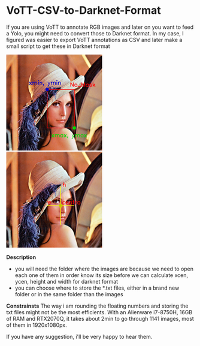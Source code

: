 # VoTT-CSV-to-Darknet-Format
If you are using VoTT to annotate RGB images and later on you want to feed a Yolo, you might need to convert those to Darknet format. 
In my case, I figured was easier to export VoTT annotations as CSV and later make a small script to get these in Darknet format

<p align="left">
<img src="https://github.com/chacoff/VoTT-CSV-to-Darknet-Format/blob/main/lena_annotated.png" width="256">
<img src="https://github.com/chacoff/VoTT-CSV-to-Darknet-Format/blob/main/lena_annotated2.png" width="256">
</p>



<b>Description</b>
- you will need the folder where the images are because we need to open each one of them in order know its size before we can calculate xcen, ycen, height and width for darknet format
- you can choose where to store the *.txt files, either in a brand new folder or in the same folder than the images

<b>Constrainsts</b>
The way i am rounding the floating numbers and storing the txt files might not be the most efficients. With an Alienware i7-8750H, 16GB of RAM and RTX2070Q, it takes about 2min to go through 1141 images, most of them in 1920x1080px. 


If you have any suggestion, i'll be very happy to hear them.

